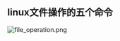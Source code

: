 ## linux文件操作的五个命令

![file_operation.png](https://github.com/quronghui/Embedded-written-reference/tree/master/shell/file_operation.png)

